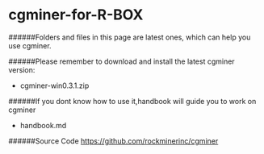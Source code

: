 cgminer-for-R-BOX
=================

######Folders and files in this page are latest ones, which can help you use cgminer.

######Please remember to download and install the latest cgminer version:
* cgminer-win0.3.1.zip

######If you dont know how to use it,handbook will guide you to work on cgminer
* handbook.md

######Source Code
https://github.com/rockminerinc/cgminer
